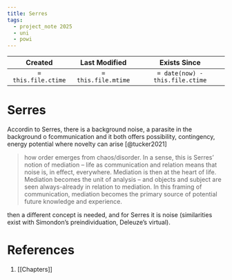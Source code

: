```yaml
---
title: Serres
tags:
  - project_note 2025
  - uni
  - powi
---
```

|     Created      |  Last Modified   |       Exists Since        |
|:----------------:|:----------------:|:----------------:|
| `= this.file.ctime` | `= this.file.mtime` | `= date(now) - this.file.ctime`|

# Serres

Accordin to Serres, there is a background noise, a parasite in the background o fcommunication and it both offers possibility, contingency, energy potential where novelty can arise [@tucker2021]

> how order emerges from chaos/disorder. In a sense,  this is Serres’ notion of mediation – life as communication and relation means that  noise is, in effect, everywhere. Mediation is then at the heart of life. Mediation becomes  the unit of analysis – and objects and subject are seen always-already in relation to  mediation. In this framing of communication, mediation becomes the primary source  of potential future knowledge and experience. 

then a different concept is needed, and for  Serres it is noise (similarities exist with Simondon’s preindividuation, Deleuze’s virtual). 
# References
1. [[Chapters]]